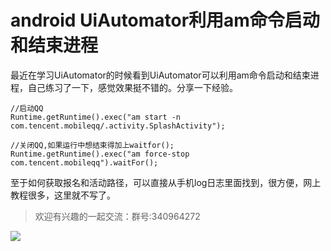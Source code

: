 # android UiAutomator利用am命令启动和结束进程
最近在学习UiAutomator的时候看到UiAutomator可以利用am命令启动和结束进程，自己练习了一下，感觉效果挺不错的。分享一下经验。

```
//启动QQ
Runtime.getRuntime().exec("am start -n com.tencent.mobileqq/.activity.SplashActivity");

//关闭QQ,如果运行中想结束得加上waitfor();
Runtime.getRuntime().exec("am force-stop com.tencent.mobileqq").waitFor();
```
至于如何获取报名和活动路径，可以直接从手机log日志里面找到，很方便，网上教程很多，这里就不写了。

> 欢迎有兴趣的一起交流：群号:340964272

![](/blog/pic/201712120951590031.png)

<script src="/blog/js/bubbly.js"></script>
<script src="/blog/js/article.js"></script>